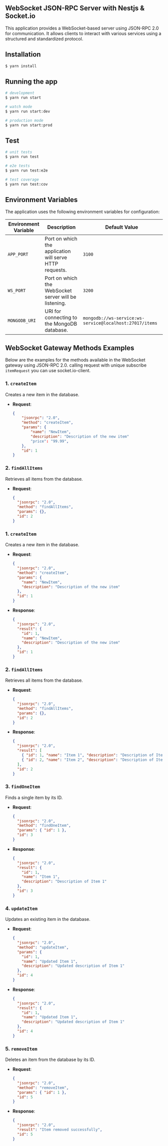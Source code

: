 ## WebSocket JSON-RPC Server with Nestjs & Socket.io

This application provides a WebSocket-based server using JSON-RPC 2.0 for communication. It allows clients to interact with various services using a structured and standardized protocol.

## Installation

```bash
$ yarn install
```

## Running the app

```bash
# development
$ yarn run start

# watch mode
$ yarn run start:dev

# production mode
$ yarn run start:prod
```

## Test

```bash
# unit tests
$ yarn run test

# e2e tests
$ yarn run test:e2e

# test coverage
$ yarn run test:cov
```

## Environment Variables

The application uses the following environment variables for configuration:

| Environment Variable | Description                                             | Default Value                                           |
| -------------------- | ------------------------------------------------------- | ------------------------------------------------------- |
| `APP_PORT`           | Port on which the application will serve HTTP requests. | `3100`                                                  |
| `WS_PORT`            | Port on which the WebSocket server will be listening.   | `3200`                                                  |
| `MONGODB_URI`        | URI for connecting to the MongoDB database.             | `mongodb://ws-service:ws-service@localhost:27017/items` |

## WebSocket Gateway Methods Examples

Below are the examples for the methods available in the WebSocket gateway using JSON-RPC 2.0. calling request with unique subscribe `itemRequest` you can use socket.io-client.

### 1. `createItem`

Creates a new item in the database.

- **Request**:
  ```json
  {
      "jsonrpc": "2.0",
      "method": "createItem",
      "params": {
          "name": "NewItem",
          "description": "Description of the new item"
          "price": "99.99",
      },
      "id": 1
  }
  ```

### 2. `findAllItems`

Retrieves all items from the database.

- **Request**:
  ```json
  {
    "jsonrpc": "2.0",
    "method": "findAllItems",
    "params": {},
    "id": 2
  }
  ```

### 1. `createItem`

Creates a new item in the database.

- **Request**:
  ```json
  {
    "jsonrpc": "2.0",
    "method": "createItem",
    "params": {
      "name": "NewItem",
      "description": "Description of the new item"
    },
    "id": 1
  }
  ```
- **Response**:
  ```json
  {
    "jsonrpc": "2.0",
    "result": {
      "id": 1,
      "name": "NewItem",
      "description": "Description of the new item"
    },
    "id": 1
  }
  ```

### 2. `findAllItems`

Retrieves all items from the database.

- **Request**:
  ```json
  {
    "jsonrpc": "2.0",
    "method": "findAllItems",
    "params": {},
    "id": 2
  }
  ```
- **Response**:
  ```json
  {
    "jsonrpc": "2.0",
    "result": [
      { "id": 1, "name": "Item 1", "description": "Description of Item 1" },
      { "id": 2, "name": "Item 2", "description": "Description of Item 2" }
    ],
    "id": 2
  }
  ```

### 3. `findOneItem`

Finds a single item by its ID.

- **Request**:
  ```json
  {
    "jsonrpc": "2.0",
    "method": "findOneItem",
    "params": { "id": 1 },
    "id": 3
  }
  ```
- **Response**:
  ```json
  {
    "jsonrpc": "2.0",
    "result": {
      "id": 1,
      "name": "Item 1",
      "description": "Description of Item 1"
    },
    "id": 3
  }
  ```

### 4. `updateItem`

Updates an existing item in the database.

- **Request**:
  ```json
  {
    "jsonrpc": "2.0",
    "method": "updateItem",
    "params": {
      "id": 1,
      "name": "Updated Item 1",
      "description": "Updated description of Item 1"
    },
    "id": 4
  }
  ```
- **Response**:
  ```json
  {
    "jsonrpc": "2.0",
    "result": {
      "id": 1,
      "name": "Updated Item 1",
      "description": "Updated description of Item 1"
    },
    "id": 4
  }
  ```

### 5. `removeItem`

Deletes an item from the database by its ID.

- **Request**:
  ```json
  {
    "jsonrpc": "2.0",
    "method": "removeItem",
    "params": { "id": 1 },
    "id": 5
  }
  ```
- **Response**:
  ```json
  {
    "jsonrpc": "2.0",
    "result": "Item removed successfully",
    "id": 5
  }
  ```
